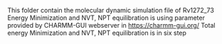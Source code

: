 This folder contain the molecular dynamic simulation file of Rv1272_73  
Energy Minimization and NVT, NPT equilibration is using parameter provided by CHARMM-GUI webserver in https://charmm-gui.org/ 
Total energy Minimization and NVT, NPT equilibration is in six step 
